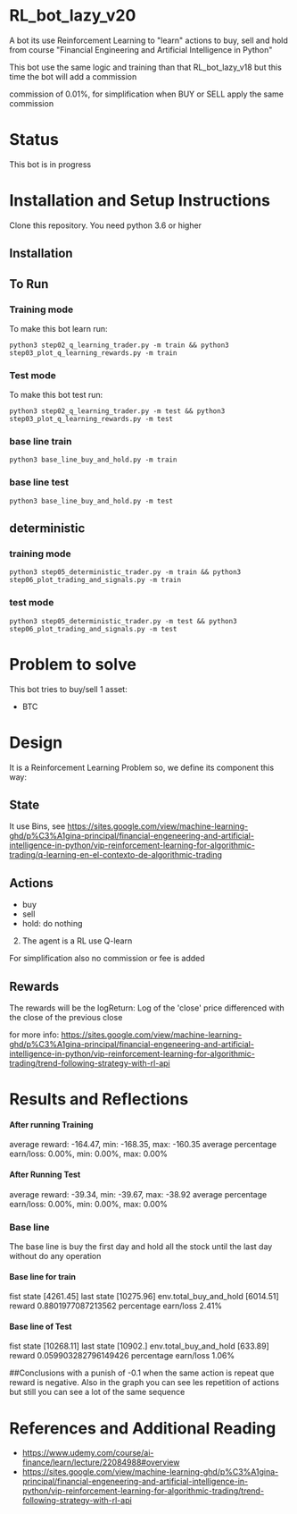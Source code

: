 # RL_bot_lazy_v20
A bot its use Reinforcement Learning to "learn" actions to buy, sell and hold from course "Financial Engineering and Artificial Intelligence in Python"

This bot use the same logic and training than that RL_bot_lazy_v18 but this time the bot will add a commission

commission of 0.01%, for simplification when BUY or SELL apply the same commission

# Status
This bot is in progress

# Installation and Setup Instructions

Clone this repository. You need python 3.6 or higher

## Installation

## To Run

### Training mode
To make this bot learn run:

`python3 step02_q_learning_trader.py -m train && python3 step03_plot_q_learning_rewards.py -m train` 
 
### Test mode
To make this bot test run:

`python3 step02_q_learning_trader.py -m test && python3 step03_plot_q_learning_rewards.py -m test`

### base line train
`python3 base_line_buy_and_hold.py -m train`

### base line test
`python3 base_line_buy_and_hold.py -m test`

## deterministic

### training mode
 `python3 step05_deterministic_trader.py -m train && python3 step06_plot_trading_and_signals.py -m train`

### test mode
`python3 step05_deterministic_trader.py -m test && python3 step06_plot_trading_and_signals.py -m test`

# Problem to solve
This bot tries to buy/sell 1 asset:
* BTC

# Design

It is a Reinforcement Learning Problem so, we define its component this way:
## State
It use Bins, see https://sites.google.com/view/machine-learning-ghd/p%C3%A1gina-principal/financial-engeneering-and-artificial-intelligence-in-python/vip-reinforcement-learning-for-algorithmic-trading/q-learning-en-el-contexto-de-algorithmic-trading


## Actions
* buy
* sell
* hold: do nothing


2) The agent is a RL use Q-learn 

For simplification also no commission or fee is added


## Rewards
The rewards will be the logReturn: Log of the 'close' price differenced with the close of the previous close


for more info: https://sites.google.com/view/machine-learning-ghd/p%C3%A1gina-principal/financial-engeneering-and-artificial-intelligence-in-python/vip-reinforcement-learning-for-algorithmic-trading/trend-following-strategy-with-rl-api


# Results and Reflections

#### After running Training 
average reward: -164.47, min: -168.35, max: -160.35
average percentage earn/loss: 0.00%, min: 0.00%, max: 0.00%





#### After Running Test
average reward: -39.34, min: -39.67, max: -38.92
average percentage earn/loss: 0.00%, min: 0.00%, max: 0.00%






### Base line
The base line is buy the first day and hold all the stock until the last day without do any operation

#### Base line for train
fist state [4261.45]
last state [10275.96]
env.total_buy_and_hold [6014.51]
reward 0.8801977087213562
percentage earn/loss  2.41%



#### Base line of Test
fist state [10268.11]
last state [10902.]
env.total_buy_and_hold [633.89]
reward 0.059903282796149426
percentage earn/loss  1.06%




##Conclusions
with a punish of -0.1 when the same action is repeat que reward is negative. Also in the graph you can see les repetition of actions but still you can see a lot of the same sequence


# References and Additional Reading

* https://www.udemy.com/course/ai-finance/learn/lecture/22084988#overview
* https://sites.google.com/view/machine-learning-ghd/p%C3%A1gina-principal/financial-engeneering-and-artificial-intelligence-in-python/vip-reinforcement-learning-for-algorithmic-trading/trend-following-strategy-with-rl-api

